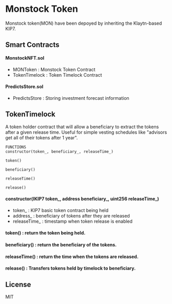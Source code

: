 # Monstock Token
Monstock token(MON) have been depoyed by inheriting the Klaytn-based KIP7.

## Smart Contracts
#### MonstockNFT.sol
* MONToken : Monstock Token Contract
* TokenTimelock : Token Timelock Contract
#### PredictsStore.sol
* PredictsStore : Storing investment forecast information

## TokenTimelock
A token holder contract that will allow a beneficiary to extract the tokens after a given release time.
Useful for simple vesting schedules like "advisors get all of their tokens after 1 year".
```
FUNCTIONS
constructor(token_, beneficiary_, releaseTime_)

token()

beneficiary()

releaseTime()

release()
```
#### constructor(IKIP7 token_, address beneficiary_, uint256 releaseTime_)
* token_ : KIP7 basic token contract being held
* address_ : beneficiary of tokens after they are released
* releaseTime_ : timestamp when token release is enabled

#### token() : return the token being held.

#### beneficiary() : return the beneficiary of the tokens.

#### releaseTime() : return the time when the tokens are released.

#### release() : Transfers tokens held by timelock to beneficiary.

## License
MIT
